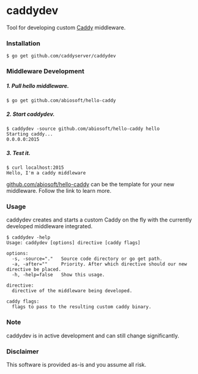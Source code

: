 # caddydev
Tool for developing custom [Caddy](http://caddyserver.com) middleware.

### Installation
```shell
$ go get github.com/caddyserver/caddydev
```

### Middleware Development
##### 1. Pull hello middleware.
```shell
$ go get github.com/abiosoft/hello-caddy
```
##### 2. Start caddydev.
```shell
$ caddydev -source github.com/abiosoft/hello-caddy hello
Starting caddy...
0.0.0.0:2015
```
##### 3. Test it.
```
$ curl localhost:2015
Hello, I'm a caddy middleware
```
[github.com/abiosoft/hello-caddy](https://github.com/abiosoft/hello-caddy) can be the template for your new middleware. Follow the link to learn more.

### Usage
caddydev creates and starts a custom Caddy on the fly with the currently developed middleware integrated.
```
$ caddydev -help
Usage: caddydev [options] directive [caddy flags]

options:
  -s, -source="."   Source code directory or go get path.
  -a, -after=""     Priority. After which directive should our new directive be placed.
  -h, -help=false   Show this usage.

directive:
  directive of the middleware being developed.

caddy flags:
  flags to pass to the resulting custom caddy binary.
```

### Note
caddydev is in active development and can still change significantly.

### Disclaimer
This software is provided as-is and you assume all risk.